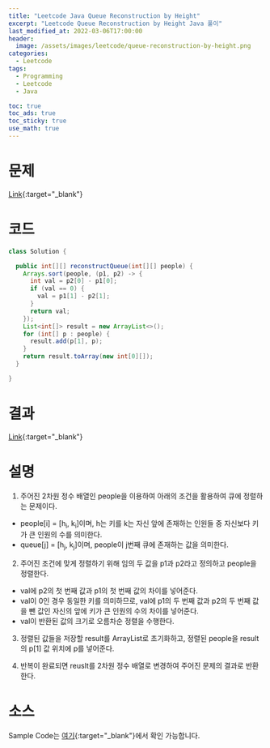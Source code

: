 ```yaml
---
title: "Leetcode Java Queue Reconstruction by Height"
excerpt: "Leetcode Queue Reconstruction by Height Java 풀이"
last_modified_at: 2022-03-06T17:00:00
header:
  image: /assets/images/leetcode/queue-reconstruction-by-height.png
categories:
  - Leetcode
tags:
  - Programming
  - Leetcode
  - Java

toc: true
toc_ads: true
toc_sticky: true
use_math: true
---
```

# 문제
[Link](https://leetcode.com/problems/queue-reconstruction-by-height/){:target="_blank"}

# 코드
```java
class Solution {

  public int[][] reconstructQueue(int[][] people) {
    Arrays.sort(people, (p1, p2) -> {
      int val = p2[0] - p1[0];
      if (val == 0) {
        val = p1[1] - p2[1];
      }
      return val;
    });
    List<int[]> result = new ArrayList<>();
    for (int[] p : people) {
      result.add(p[1], p);
    }
    return result.toArray(new int[0][]);
  }

}
```

# 결과
[Link](https://leetcode.com/submissions/detail/654385559/){:target="_blank"}

# 설명
1. 주어진 2차원 정수 배열인 people을 이용하여 아래의 조건을 활용하여 큐에 정렬하는 문제이다.
- people[i] = [h<sub>i</sub>, k<sub>i</sub>]이며, h는 키를 k는 자신 앞에 존재하는 인원들 중 자신보다 키가 큰 인원의 수를 의미한다.
- queue[j] = [h<sub>j</sub>, k<sub>j</sub>]이며, people이 j번째 큐에 존재하는 값을 의미한다.

2. 주어진 조건에 맞게 정렬하기 위해 임의 두 값을 p1과 p2라고 정의하고 people을 정렬한다.
- val에 p2의 첫 번째 값과 p1의 첫 번째 값의 차이를 넣어준다.
- val이 0인 경우 동일한 키를 의미하므로, val에 p1의 두 번째 값과 p2의 두 번째 값을 뺀 값인 자신의 앞에 키가 큰 인원의 수의 차이를 넣어준다.
- val이 반환된 값의 크기로 오름차순 정렬을 수행한다.

3. 정렬된 값들을 저장할 result를 ArrayList로 초기화하고, 정렬된 people을 result의 p[1] 값 위치에 p를 넣어준다.

4. 반복이 완료되면 reuslt를 2차원 정수 배열로 변경하여 주어진 문제의 결과로 반환한다.

# 소스
Sample Code는 [여기](https://github.com/GracefulSoul/leetcode/blob/master/src/main/java/gracefulsoul/problems/QueueReconstructionByHeight.java){:target="_blank"}에서 확인 가능합니다.